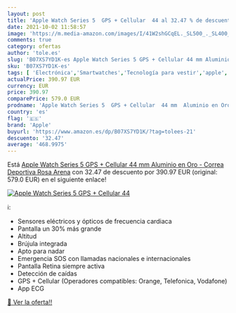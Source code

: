 ```yaml
---
layout: post
title: 'Apple Watch Series 5  GPS + Cellular  44 al 32.47 % de descuento'
date: 2021-10-02 11:58:57
image: 'https://m.media-amazon.com/images/I/41W2shGCqEL._SL500_._SL400_.jpg'
comments: true
category: ofertas
author: 'tole.es'
slug: 'B07XS7YD1K-es Apple Watch Series 5 GPS + Cellular 44 mm Aluminio en Oro...'
sku: 'B07XS7YD1K-es'
tags: [ 'Electrónica','Smartwatches','Tecnología para vestir','apple', ]
actualPrice: 390.97 EUR
currency: EUR
price: 390.97
comparePrice: 579.0 EUR
prodname: 'Apple Watch Series 5  GPS + Cellular  44 mm  Aluminio en Oro - Correa Deportiva Rosa Arena'
country: 'es'
flag: '🇪🇸'
brand: 'Apple'
buyurl: 'https://www.amazon.es/dp/B07XS7YD1K/?tag=tolees-21'
descuento: '32.47'
average: '468.9975'
---
```


Está [Apple Watch Series 5  GPS + Cellular  44 mm  Aluminio en Oro - Correa Deportiva Rosa Arena](https://www.amazon.es/dp/B07XS7YD1K/?tag=tolees-21) con 32.47 de descuento por 390.97 EUR (original: 579.0 EUR) en el siguiente enlace!

[![Apple Watch Series 5  GPS + Cellular  44](https://m.media-amazon.com/images/I/41W2shGCqEL._SL500_._SL400_.jpg)](https://www.amazon.es/dp/B07XS7YD1K/?tag=tolees-21)

ℹ️:

- Sensores eléctricos y ópticos de frecuencia cardiaca
- Pantalla un 30% más grande
- Altitud
- Brújula integrada
- Apto para nadar
- Emergencia SOS con llamadas nacionales e internacionales
- Pantalla Retina siempre activa
- Detección de caídas
- GPS + Cellular (Operadores compatibles: Orange, Telefonica, Vodafone)
- App ECG

[🛒 Ver la oferta!!](https://www.amazon.es/dp/B07XS7YD1K/?tag=tolees-21)
